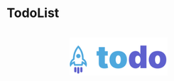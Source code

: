 # TodoList
<h1 align="center">
    <img alt="TodoList" title="TodoList" src="public/images/Logo.svg" width="220px" />
</h1>
